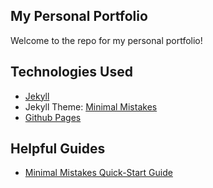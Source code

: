 ## My Personal Portfolio

Welcome to the repo for my personal portfolio!
## Technologies Used
- [Jekyll](https://jekyllrb.com/)
- Jekyll Theme: [Minimal Mistakes](https://github.com/mmistakes/minimal-mistakes)
- [Github Pages](https://pages.github.com/)
## Helpful Guides
- [Minimal Mistakes Quick-Start Guide](https://mmistakes.github.io/minimal-mistakes/docs/quick-start-guide/)
